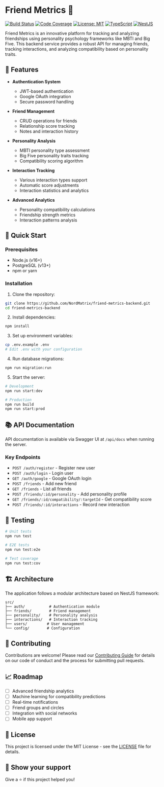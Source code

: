 # Friend Metrics 🤝

[![Build Status](https://github.com/NordMatrix/friend-metrics-backend/actions/workflows/main.yml/badge.svg)](https://github.com/NordMatrix/friend-metrics-backend/actions)
[![Code Coverage](https://codecov.io/gh/NordMatrix/friend-metrics-backend/branch/main/graph/badge.svg)](https://codecov.io/gh/NordMatrix/friend-metrics-backend)
[![License: MIT](https://img.shields.io/badge/License-MIT-yellow.svg)](https://opensource.org/licenses/MIT)
[![TypeScript](https://img.shields.io/badge/TypeScript-4.9.5-blue)](https://www.typescriptlang.org/)
[![NestJS](https://img.shields.io/badge/NestJS-9.0.0-red)](https://nestjs.com/)

Friend Metrics is an innovative platform for tracking and analyzing friendships using personality psychology frameworks like MBTI and Big Five. This backend service provides a robust API for managing friends, tracking interactions, and analyzing compatibility based on personality traits.

## 🌟 Features

- **Authentication System**
  - JWT-based authentication
  - Google OAuth integration
  - Secure password handling

- **Friend Management**
  - CRUD operations for friends
  - Relationship score tracking
  - Notes and interaction history

- **Personality Analysis**
  - MBTI personality type assessment
  - Big Five personality traits tracking
  - Compatibility scoring algorithm

- **Interaction Tracking**
  - Various interaction types support
  - Automatic score adjustments
  - Interaction statistics and analytics

- **Advanced Analytics**
  - Personality compatibility calculations
  - Friendship strength metrics
  - Interaction patterns analysis

## 🚀 Quick Start

### Prerequisites

- Node.js (v16+)
- PostgreSQL (v13+)
- npm or yarn

### Installation

1. Clone the repository:
```bash
git clone https://github.com/NordMatrix/friend-metrics-backend.git
cd friend-metrics-backend
```

2. Install dependencies:
```bash
npm install
```

3. Set up environment variables:
```bash
cp .env.example .env
# Edit .env with your configuration
```

4. Run database migrations:
```bash
npm run migration:run
```

5. Start the server:
```bash
# Development
npm run start:dev

# Production
npm run build
npm run start:prod
```

## 📚 API Documentation

API documentation is available via Swagger UI at `/api/docs` when running the server.

### Key Endpoints

- `POST /auth/register` - Register new user
- `POST /auth/login` - Login user
- `GET /auth/google` - Google OAuth login
- `POST /friends` - Add new friend
- `GET /friends` - List all friends
- `POST /friends/:id/personality` - Add personality profile
- `GET /friends/:id/compatibility/:targetId` - Get compatibility score
- `POST /friends/:id/interactions` - Record new interaction

## 🧪 Testing

```bash
# Unit tests
npm run test

# E2E tests
npm run test:e2e

# Test coverage
npm run test:cov
```

## 🏗️ Architecture

The application follows a modular architecture based on NestJS framework:

```
src/
├── auth/           # Authentication module
├── friends/        # Friend management
├── personality/    # Personality analysis
├── interactions/   # Interaction tracking
├── users/         # User management
└── config/        # Configuration
```

## 🤝 Contributing

Contributions are welcome! Please read our [Contributing Guide](CONTRIBUTING.md) for details on our code of conduct and the process for submitting pull requests.

## 📈 Roadmap

- [ ] Advanced friendship analytics
- [ ] Machine learning for compatibility predictions
- [ ] Real-time notifications
- [ ] Friend groups and circles
- [ ] Integration with social networks
- [ ] Mobile app support

## 📄 License

This project is licensed under the MIT License - see the [LICENSE](LICENSE) file for details.

## 🌟 Show your support

Give a ⭐️ if this project helped you!

